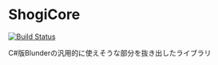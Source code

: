 ShogiCore
=========
[![Build Status](https://travis-ci.org/ak110/ShogiCore.svg?branch=master)](https://travis-ci.org/ak110/ShogiCore)

C#版Blunderの汎用的に使えそうな部分を抜き出したライブラリ
